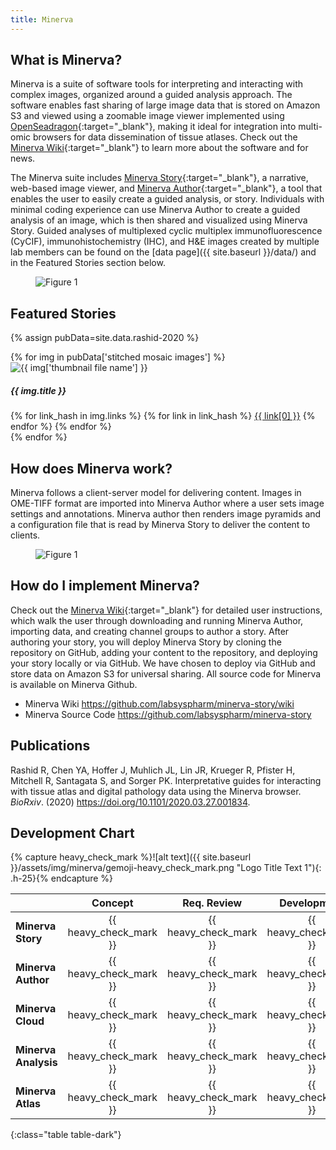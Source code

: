 ```yaml
---
title: Minerva
---
```

## What is Minerva?

Minerva is a suite of software tools for interpreting and interacting with complex images, organized around a guided analysis approach. The software enables fast sharing of large image data that is stored on Amazon S3 and viewed using a zoomable image viewer implemented using [OpenSeadragon](https://openseadragon.github.io/){:target="_blank"}, making it ideal for integration into multi-omic browsers for data dissemination of tissue atlases. Check out the [Minerva Wiki](https://github.com/labsyspharm/minerva-story/wiki){:target="_blank"} to learn more about the software and for news.

The Minerva suite includes [Minerva Story](https://github.com/labsyspharm/minerva-story/wiki){:target="_blank"}, a narrative, web-based image viewer, and [Minerva Author](https://github.com/labsyspharm/minerva-author/){:target="_blank"}, a tool that enables the user to easily create a guided analysis, or story. Individuals with minimal coding experience can use Minerva Author to create a guided analysis of an image, which is then shared and visualized using Minerva Story.  Guided analyses of multiplexed cyclic multiplex immunofluorescence (CyCIF), immunohistochemistry (IHC), and H&E images created by multiple lab members can be found on the [data page]({{ site.baseurl }}/data/) and in the Featured Stories section below.

<figure class="image text-center mx-1 my-4 m-md-5">
    <div style="max-width:800px" class="d-inline-block">
        <img src="{{ "/assets/img/minerva/fig1.jpg" | absolute_url }}"
            alt="Figure 1"
            class="figure-img img-fluid">
    </div>
</figure>


## Featured Stories

{% assign pubData=site.data.rashid-2020 %}

<div class="row">
{% for img in pubData['stitched mosaic images'] %}
<div class="media col-md-4 my-4">
    <img class="mt-1 mr-3 w-50" src="{{ site.baseurl }}{{ "/assets/img/" | append: img['thumbnail file name'] }}" alt="{{ img['thumbnail file name'] }}">
    <div class="media-body">
        <h5 class="mt-0 mb-2">{{ img.title }}</h5>
        {% for link_hash in img.links %}
            {% for link in link_hash %}
            <a class="btn btn-outline-primary m-1" href="{{ link[1] }}" {% if link[1] contains 'http' %} target="_blank" {% endif %}>{{ link[0] }}</a>
            {% endfor %}
        {% endfor %}
    </div>
</div>
{% endfor %}
</div>


## How does Minerva work?

Minerva follows a client-server model for delivering content. Images in OME-TIFF format are imported into Minerva Author where a user sets image settings and annotations. Minerva author then renders image pyramids and a configuration file that is read by Minerva Story to deliver the content to clients.

<figure class="image text-center mx-1 my-4 m-md-5">
    <div style="max-width:800px" class="d-inline-block">
        <img src="{{ "/assets/img/minerva/fig2.jpg" | absolute_url }}"
            alt="Figure 1"
            class="figure-img img-fluid">
    </div>
</figure>


## How do I implement Minerva?

Check out the [Minerva Wiki](https://github.com/labsyspharm/minerva-story/wiki){:target="_blank"}  for detailed user instructions, which walk the user through downloading and running Minerva Author, importing data, and creating channel groups to author a story. After authoring your story, you will deploy Minerva Story by cloning the repository on GitHub, adding your content to the repository, and deploying your story locally or via GitHub. We have chosen to deploy via GitHub and store data on Amazon S3 for universal sharing. All source code for Minerva is available on Minerva Github.

- Minerva Wiki <a href="https://github.com/labsyspharm/minerva-story/wiki" target="_blank"> https://github.com/labsyspharm/minerva-story/wiki</a>
- Minerva Source Code <a href="https://github.com/labsyspharm/minerva-story" target="_blank"> https://github.com/labsyspharm/minerva-story</a>


## Publications

Rashid R, Chen YA, Hoffer J, Muhlich JL, Lin JR, Krueger R, Pfister H, Mitchell R, Santagata S, and Sorger PK. Interpretative guides for interacting with tissue atlas and digital pathology data using the Minerva browser. *BioRxiv*. (2020) <a href="https://doi.org/10.1101/2020.03.27.001834" target="_blank"> https://doi.org/10.1101/2020.03.27.001834</a>.


## Development Chart

<div class="table-responsive " markdown="1">



{% capture heavy_check_mark %}![alt text]({{ site.baseurl }}/assets/img/minerva/gemoji-heavy_check_mark.png "Logo Title Text 1"){: .h-25}{% endcapture %}

|                      |        Concept         |      Req. Review       |       Development       |     Documentation      | Stage | Rollout | Publication |
|:---------------------|:----------------------:|:----------------------:|:----------------------:|:----------------------:|:-----:|:-------:|:-----------:|
| **Minerva Story**    | {{ heavy_check_mark }} | {{ heavy_check_mark }} | {{ heavy_check_mark }} | {{ heavy_check_mark }} | beta  | v1.0.0  |      .      |
| **Minerva Author**   | {{ heavy_check_mark }} | {{ heavy_check_mark }} | {{ heavy_check_mark }} | {{ heavy_check_mark }} | beta  | v1.0.0  |      .      |
| **Minerva Cloud**    | {{ heavy_check_mark }} | {{ heavy_check_mark }} | {{ heavy_check_mark }} |                        |       |         |             |
| **Minerva Analysis** | {{ heavy_check_mark }} | {{ heavy_check_mark }} | {{ heavy_check_mark }} |                        |       |         |             |
| **Minerva Atlas**    | {{ heavy_check_mark }} | {{ heavy_check_mark }} | {{ heavy_check_mark }} |                        |       |         |             |
{:class="table table-dark"}

</div>

